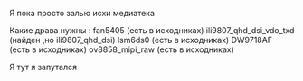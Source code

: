 Я пока просто залью исхи медиатека

Какие драва нужны :
fan5405 (есть в исходниках)
ili9807_qhd_dsi_vdo_txd (найден ,но ili9807_qhd_dsi)
lsm6ds0 (есть в исходниках)
DW9718AF (есть в исходниках)
ov8858_mipi_raw (есть в исходниках)


Я тут я запутался
